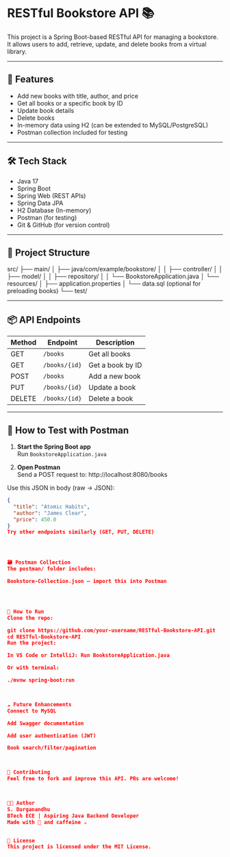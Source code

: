 # RESTful Bookstore API 📚

This project is a Spring Boot-based RESTful API for managing a bookstore. It allows users to add, retrieve, update, and delete books from a virtual library.

---

## 🚀 Features

- Add new books with title, author, and price
- Get all books or a specific book by ID
- Update book details
- Delete books
- In-memory data using H2 (can be extended to MySQL/PostgreSQL)
- Postman collection included for testing

---

## 🛠️ Tech Stack

- Java 17
- Spring Boot
- Spring Web (REST APIs)
- Spring Data JPA
- H2 Database (In-memory)
- Postman (for testing)
- Git & GitHub (for version control)

---

## 📂 Project Structure

src/
├── main/
│ ├── java/com/example/bookstore/
│ │ ├── controller/
│ │ ├── model/
│ │ ├── repository/
│ │ └── BookstoreApplication.java
│ └── resources/
│ ├── application.properties
│ └── data.sql (optional for preloading books)
└── test/


---

## 📦 API Endpoints

| Method | Endpoint       | Description            |
|--------|----------------|------------------------|
| GET    | `/books`       | Get all books          |
| GET    | `/books/{id}`  | Get a book by ID       |
| POST   | `/books`       | Add a new book         |
| PUT    | `/books/{id}`  | Update a book          |
| DELETE | `/books/{id}`  | Delete a book          |

---

## 🧪 How to Test with Postman

1. **Start the Spring Boot app**  
   Run `BookstoreApplication.java`

2. **Open Postman**  
   Send a POST request to:
http://localhost:8080/books


Use this JSON in body (raw → JSON):
```json
{
  "title": "Atomic Habits",
  "author": "James Clear",
  "price": 450.0
}
Try other endpoints similarly (GET, PUT, DELETE)




🗃️ Postman Collection
The postman/ folder includes:

Bookstore-Collection.json — import this into Postman




💾 How to Run
Clone the repo:

git clone https://github.com/your-username/RESTful-Bookstore-API.git
cd RESTful-Bookstore-API
Run the project:

In VS Code or IntelliJ: Run BookstoreApplication.java

Or with terminal:

./mvnw spring-boot:run



☁️ Future Enhancements
Connect to MySQL

Add Swagger documentation

Add user authentication (JWT)

Book search/filter/pagination



🤝 Contributing
Feel free to fork and improve this API. PRs are welcome!



🧑‍💻 Author
S. Durganandhu
BTech ECE | Aspiring Java Backend Developer
Made with 💙 and caffeine ☕


📜 License
This project is licensed under the MIT License.
